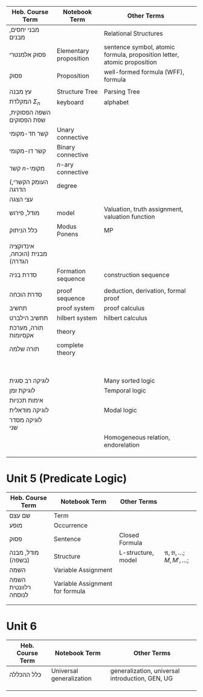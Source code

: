 
| Heb. Course Term               | Notebook Term          | Other Terms                                                             |     |
| ------------------------------ | ---------------------- | ----------------------------------------------------------------------- | --- |
| מבני יחסים, מבנים              |                        | Relational Structures                                                   |     |
| פסוק אלמנטרי                   | Elementary proposition | sentence symbol, atomic formula, proposition letter, atomic proposition |     |
| פסוק                           | Proposition            | well-formed formula (WFF), formula                                      |     |
|                                |                        |                                                                         |     |
| עץ מבנה                        | Structure Tree         | Parsing Tree                                                            |     |
| המקלדת $\Sigma_{n}$            | keyboard               | alphabet                                                                |     |
| השפה הפסוקית, שפת הפסוקים      |                        |                                                                         |     |
| קשר חד-מקומי                   | Unary connective       |                                                                         |     |
| קשר דו-מקומי                   | Binary connective      |                                                                         |     |
| קשר $n$-מקומי                  | $n$-ary connective     |                                                                         |     |
| (העומק הקשרי, הדרגה            | degree                 |                                                                         |     |
| עצי הצגה                       |                        |                                                                         |     |
| מודל, פירוש                    | model                  | Valuation, truth assignment, valuation function                         |     |
| כלל הניתוק                     | Modus Ponens           | MP                                                                      |     |
|                                |                        |                                                                         |     |
| אינדוקציה מבנית (הוכחה, הגדרה) |                        |                                                                         |     |
| סדרת בניה                      | Formation sequence     | construction sequence                                                   |     |
|                                |                        |                                                                         |     |
| סדרת הוכחה                     | proof sequence         | deduction, derivation, formal proof                                     |     |
| תחשיב                          | proof system           | proof calculus                                                          |     |
| תחשיב הילברט                   | hilbert system         | hilbert calculus                                                        |     |
| תורה, מערכת אקסיומות           | theory                 |                                                                         |     |
| תורה שלמה                      | complete theory        |                                                                         |     |
|                                |                        |                                                                         |     |
|                                |                        |                                                                         |     |
|                                |                        |                                                                         |     |
|                                |                        |                                                                         |     |
|                                |                        |                                                                         |     |
|                                |                        |                                                                         |     |
|                                |                        |                                                                         |     |
|                                |                        |                                                                         |     |
| לוגיקה רב סוגית                |                        | Many sorted logic                                                       |     |
| לוגיקת זמן                     |                        | Temporal logic                                                          |     |
| אימות תכניות                   |                        |                                                                         |     |
| לוגיקה מודאלית                 |                        | Modal logic                                                             |     |
| לוגיקה מסדר שני                |                        |                                                                         |     |
|                                |                        | Homogeneous relation, endorelation                                      |     |
|                                |                        |                                                                         |     |
|                                |                        |                                                                         |     |
|                                |                        |                                                                         |     |


# Unit 5 (Predicate Logic)

| Heb. Course Term     | Notebook Term                   | Other Terms        |                                    |
| -------------------- | ------------------------------- | ------------------ | ---------------------------------- |
| שם עצם               | Term                            |                    |                                    |
| מופע                 | Occurrence                      |                    |                                    |
| פסוק                 | Sentence                        | Closed Formula     |                                    |
| מודל, מבנה (בשפה)    | Structure                       | L-structure, model | $\mathfrak{A,B},\dots;M,M',\dots;$ |
| השמה                 | Variable Assignment             |                    |                                    |
| השמה רלוונטית לנוסחה | Variable Assignment for formula |                    |                                    |
|                      |                                 |                    |                                    |
|                      |                                 |                    |                                    |



# Unit 6

| Heb. Course Term | Notebook Term            | Other Terms                                     |
| ---------------- | ------------------------ | ----------------------------------------------- |
| כלל ההכללה       | Universal generalization | generalization, universal introduction, GEN, UG |
|                  |                          |                                                 |
|                  |                          |                                                 |
|                  |                          |                                                 |

